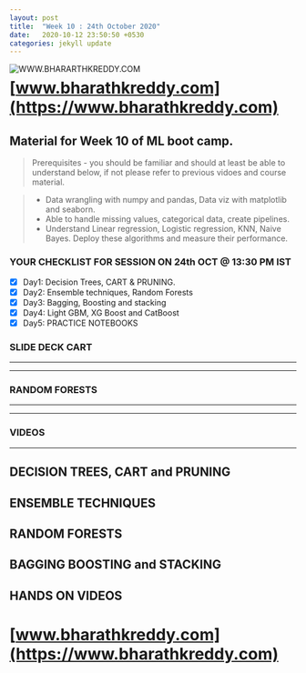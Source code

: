 ```yaml
---
layout: post
title:  "Week 10 : 24th October 2020"
date:   2020-10-12 23:50:50 +0530
categories: jekyll update
---
```


<a href="https://www.bharathkreddy.com"><img align="left" src="https://i.imgur.com/axjt3Qe.png" alt="WWW.BHARARTHKREDDY.COM" title="www.bharathkreddy.com"></a>
# [www.bharathkreddy.com](https://www.bharathkreddy.com)

## Material for Week 10 of ML boot camp. 

> Prerequisites - you should be familiar and should at least be able to understand below, if not please refer to previous vidoes and course material.

> * Data wrangling with numpy and pandas, Data viz with matplotlib and seaborn. 
> * Able to handle missing values, categorical data, create pipelines.
> * Understand Linear regression, Logistic regression, KNN, Naive Bayes. Deploy these algorithms and measure their performance.

### YOUR CHECKLIST FOR SESSION ON 24th OCT @ 13:30 PM IST

- [x] Day1: Decision Trees, CART & PRUNING.
- [x] Day2: Ensemble techniques, Random Forests
- [x] Day3: Bagging, Boosting and stacking 
- [x] Day4: Light GBM, XG Boost and CatBoost
- [X] Day5: PRACTICE NOTEBOOKS

### SLIDE DECK CART
---



---

### RANDOM FORESTS
---



---
### VIDEOS
---
## DECISION TREES, CART and PRUNING


## ENSEMBLE TECHNIQUES


## RANDOM FORESTS


## BAGGING BOOSTING and STACKING


## HANDS ON VIDEOS



# [www.bharathkreddy.com](https://www.bharathkreddy.com)
